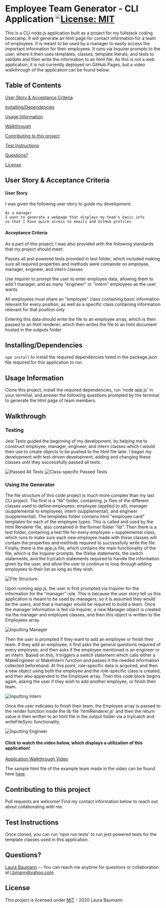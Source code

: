 # Employee Team Generator - CLI Application [![License: MIT](https://img.shields.io/badge/License-MIT-yellow.svg)](https://opensource.org/licenses/MIT)
This is a CLI node.js application built as a project for my fullstack coding bootcamp. It will generate an html page for contact information for a team of employees. It is meant to be used by a manager to easily access the important information for their employees. It runs via Inquirer prompts to the user, where it then uses templates, classes, template literals, and tests to validate and then write the information to an html file. As this is not a web application, it is not currently deployed on GitHub Pages, but a video walkthrough of the application can be found below.

## Table of Contents

[User Story & Acceptance Criteria](#user-story-acceptance-criteria) 

[Installing/Dependencies](#installingdependencies)  

[Usage Information](#usage-information)

[Walkthrough](#walkthrough)  

[Contributing to this project](#contributing-to-this-project)  

[Test Instructions](#test-instructions)  

[Questions?](#questions)  

[License](#license)

## User Story & Acceptance Criteria
#### User Story
I was given the following user story to guide my development:

```
As a manager
I want to generate a webpage that displays my team's basic info
so that I have quick access to emails and GitHub profiles
```

#### Acceptance Criteria
As a part of this project, I was also provided with the following standards that my project should meet:

Passes all jest-powered tests provided in test folder, which included making sure all required properties and methods were containde on employee, manager, engineer, and intern classes

Use Inquirer to prompt the user to enter employee data, allowing them to add 1 manager, and as many "engineer" or "intern" employees as the user wants

All employees must share an "employee" class containing basic information relevant for every position, as well as a specific class containing information relevant for that position only


Entering this data should write the file to an employee array, which is then passed to an html renderer, which then writes the file to an html document hosted in the outputs folder



## Installing/Dependencies
```npm install``` to install the required dependencies listed in the package.json file required for this application to run.

## Usage Information
Clone this project, install the required dependencies, run 'node app.js' in your terminal, and answer the following questions prompted by the terminal to generate the html page of team members.

## Walkthrough

### Testing
Jest Tests guided the beginning of my development, by helping me to construct employee, manager, engineer, and intern classes which I would then use to create objects to be pushed to the html file later. I began my development with test-driven development, adding and changing these classes until they successfully passed all tests.

![Passed All Tests](https://github.com/thelbaumann/team-generator/blob/main/assets/all-tests-passed.png)
![Class-specific Passed Tests](https://github.com/thelbaumann/team-generator/blob/main/assets/employee-test-pass.png)


### Using the Generator
The file structure of this code project is much more complex than my last CLI project. The first is a "lib" folder, containing .js files of the different classes used to define employees: employee (applied to all), manager (supplemental to employee), intern (supplemental), and engineer (supplemental). The templates folder contains html "employee card" templates for each of the employee types. This is called and used by the html Renderer file, also contained in the former folder "lib". Then there is a test folder, containing a test file for every employee + supplemental class, which runs to make sure each new employee made with these classes will contain the properties and methods required to successfully write the file. Finally, there is the app.js file, which contains the main functionality of the file, which is the Inquirer prompts, the if/else statements, the switch statements, and the try/catch statements required to handle the information given by the user, and allow the user to continue to loop through adding employees to their list as long as they wish.

![File Structure](https://github.com/thelbaumann/README.Generator/blob/main/Assets/Screenshots/validation_failed.png)

Upon running app.js, the user is first prompted via Inquirer for the information for the "manager" role. This is because the user story tell us this application is meant to be used by managers, so it is assumed they would be the users, and that a manager would be required to build a team. Once the manager information is fed via Inquirer, a new Manager object is created via the manager and employee classes, and then this object is written to the Employees array. 

![Inputting Manager](https://github.com/thelbaumann/team-generator/blob/main/assets/manager-inquirer.png)

Then the user is prompted if they want to add an employee or finish their team. If they add an employee, it first asks the general questions required of every employee, and then asks if the employee mentioned is an engineer or an intern. Based on this, it triggers a switch statement which calls either a MakeEngineer or MakeIntern function and passes it the needed information collected beforehand. At this point, role-specific data is acquired, and then a new object using both the employee and the role-specific class is created, and then also appended to the Employee array. Then this code block begins again, asking the user if they wish to add another employee, or finish their team.

![Inputting Intern](https://github.com/thelbaumann/team-generator/blob/main/assets/intern-inquirer.png)

Once the user indicates to finish their team, the Employee array is passed to the render function inside the lib file 'htmlRenderer.js' and then the return value is then written to an html file in the output folder via a try/catch and writeFileSync functionality.

![Inputting Engineer](https://github.com/thelbaumann/team-generator/blob/main/assets/engineer-finishTeam-inquirer.png)


 #### Click to watch the video below, which displays a utilization of this application!

[Application Walkthrough Video](https://drive.google.com/file/d/1mFL84E9Tk846vAx-d_Bk882SNhUbixjL/view?usp=sharing)

The sample html file of the example team made in the video can be found here [here](https://github.com/thelbaumann/README.Generator/blob/main/Assets/sample-README.md).

## Contributing to this project
Pull requests are welcome! Find my contact information below to reach out about collaborating with me.

## Test Instructions
 Once cloned, you can run 'npm run tests' to run jest-powered tests for the template classes used in this application.

## Questions?
[Laura Baumann](https://github.com/thelbaumann) -- You can reach me anytime for questions or collaboration at l.bmann@yahoo.com.
## License
This project is licensed under [MIT](LICENSE) - 2020 Laura Baumann
